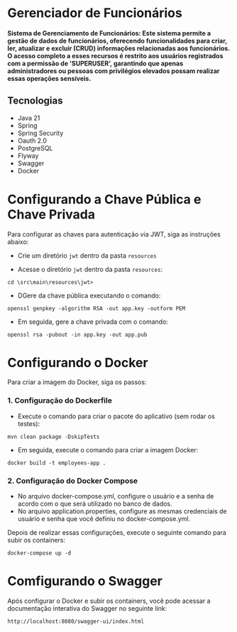 # Gerenciador de Funcionários
#### Sistema de Gerenciamento de Funcionários: Este sistema permite a gestão de dados de funcionários, oferecendo funcionalidades para criar, ler, atualizar e excluir (CRUD) informações relacionadas aos funcionários. O acesso completo a esses recursos é restrito aos usuários registrados com a permissão de 'SUPERUSER', garantindo que apenas administradores ou pessoas com privilégios elevados possam realizar essas operações sensíveis.

## Tecnologias

- Java 21
- Spring
- Spring Security
- Oauth 2.0
- PostgreSQL
- Flyway
- Swagger
- Docker

# Configurando a Chave Pública e Chave Privada
Para configurar as chaves para autenticação via JWT, siga as instruções abaixo:

- Crie um diretório `jwt` dentro da pasta `resources`

- Acesse o diretório `jwt` dentro da pasta `resources`:
```
cd \src\main\resources\jwt>
```
- DGere da chave pública executando o comando:
```
openssl genpkey -algorithm RSA -out app.key -outform PEM
```
- Em seguida, gere a chave privada com o comando:
```
openssl rsa -pubout -in app.key -out app.pub
```

# Configurando o Docker
Para criar a imagem do Docker, siga os passos:

### 1. Configuração do Dockerfile
- Execute o comando para criar o pacote do aplicativo (sem rodar os testes):
  
```
mvn clean package -DskipTests
```
- Em seguida, execute o comando para criar a imagem Docker:
```
docker build -t employees-app .
```
### 2. Configuração do Docker Compose

- No arquivo docker-compose.yml, configure o usuário e a senha de acordo com o que será utilizado no banco de dados.
- No arquivo application.properties, configure as mesmas credenciais de usuário e senha que você definiu no docker-compose.yml.

Depois de realizar essas configurações, execute o seguinte comando para subir os containers:
```
docker-compose up -d
```
# Comfigurando o Swagger

Após configurar o Docker e subir os containers, você pode acessar a documentação interativa do Swagger no seguinte link:
```
http://localhost:8080/swagger-ui/index.html
```
